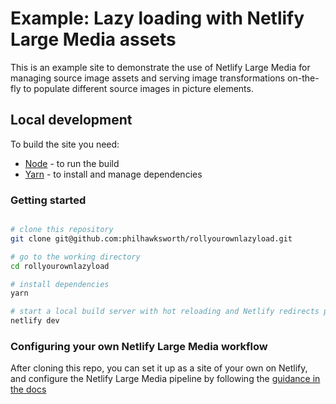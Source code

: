# Example: Lazy loading with Netlify Large Media assets

This is an example site to demonstrate the use of Netlify Large Media for managing source image assets and serving image transformations on-the-fly to populate different source images in picture elements.


## Local development

To build the site you need:

- [Node](https://nodejs.org) - to run the build
- [Yarn](https://yarnpkg.com) - to install and manage dependencies


### Getting started

```bash

# clone this repository
git clone git@github.com:philhawksworth/rollyourownlazyload.git

# go to the working directory
cd rollyourownlazyload

# install dependencies
yarn

# start a local build server with hot reloading and Netlify redirects proxying
netlify dev
```

### Configuring your own Netlify Large Media workflow

After cloning this repo, you can set it up as a site of your own on Netlify, and configure the Netlify Large Media pipeline by following the [guidance in the docs](https://www.netlify.com/docs/large-media/)
